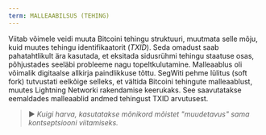 ```yaml
---
term: MALLEAABILSUS (TEHING)
---
```


Viitab võimele veidi muuta Bitcoini tehingu struktuuri, muutmata selle mõju, kuid muutes tehingu identifikaatorit (*TXID*). Seda omadust saab pahatahtlikult ära kasutada, et eksitada sidusrühmi tehingu staatuse osas, põhjustades seeläbi probleeme nagu topeltkulutamine. Malleaablus oli võimalik digitaalse allkirja paindlikkuse tõttu. SegWiti pehme lülitus (soft fork) tutvustati eelkõige selleks, et vältida Bitcoini tehingute malleaablust, muutes Lightning Networki rakendamise keerukaks. See saavutatakse eemaldades malleaablid andmed tehingust TXID arvutusest.

> ► *Kuigi harva, kasutatakse mõnikord mõistet "muudetavus" sama kontseptsiooni viitamiseks.*